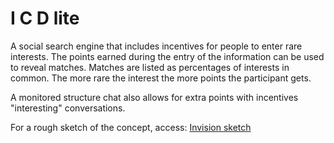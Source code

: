   # I C D lite
  A social search engine that includes incentives for people to enter rare interests. The points earned during the entry 
  of the information can be used to reveal matches. Matches are listed as percentages of interests in common.
  The more rare the interest the more points the participant gets.
  
  A monitored structure chat also allows for extra points with incentives "interesting" conversations.
  
  For a rough sketch of the concept, access: [Invision sketch]( http://bit.ly/38yDQN4)
